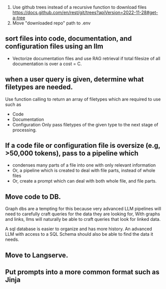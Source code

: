 1. Use github trees instead of a recursive function to download files https://docs.github.com/en/rest/git/trees?apiVersion=2022-11-28#get-a-tree
2. Move "downloaded repo" path to .env

## sort files into code, documentation, and configuration files using an llm
- Vectorize documentation files and use RAG retrieval if total filesize of all documentation is over a cost = C.


## when a user query is given, determine what filetypes are needed.
Use function calling to return an array of filetypes which are required to use such as
- Code
- Documentation
- Configuration
Only pass filetypes of the given type to the next stage of processing.

## If a code file or configuration file is oversize (e.g, >50,000 tokens), pass to a pipeline which 
* condenses many parts of a file into one with only relevant information
* Or, a pipeline which is created to deal with file parts, instead of whole files
* Or, create a prompt which can deal with both whole file, and file parts.



## Move code to DB.
Graph dbs are a tempting for this because very advanced LLM pipelines will need to carefully craft queries for the data they are looking for,
With graphs and links, llms will naturally be able to craft queries that look for linked data.

A sql database is easier to organize and has more history. An advanced LLM with access to a SQL Schema should also be able to find the data it needs.

## Move to Langserve.

## Put prompts into a more common format such as Jinja
